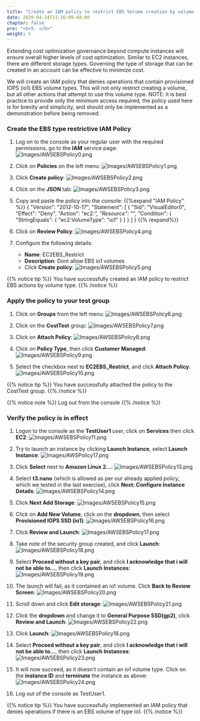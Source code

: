 ```yaml
---
title: "Create an IAM policy to restrict EBS Volume creation by volume type"
date: 2020-04-24T11:16:09-04:00
chapter: false
pre: "<b>5. </b>"
weight: 5
---
```


Extending cost optimization governance beyond compute instances will ensure overall higher levels of cost optimization. Similar to EC2 instances, there are different storage types. Governing the type of storage that can be created in an account can be effective to minimize cost.

We will create an IAM policy that denies operations that contain provisioned IOPS (io1) EBS volume types. This will not only restrict creating a volume, but all other actions that attempt to use this volume type. NOTE: it is best practice to provide only the minimum access required, the policy used here is for brevity and simplicity, and should only be implemented as a demonstration before being removed.

### Create the EBS type restrictive IAM Policy

1. Log on to the console as your regular user with the required permissions, go to the **IAM** service page:
![Images/AWSEBSPolicy0.png](/Cost/200_2_Cost_and_Usage_Governance/Images/AWSEBSPolicy0.png)

2. Click on **Policies** on the left menu:
![Images/AWSEBSPolicy1.png](/Cost/200_2_Cost_and_Usage_Governance/Images/AWSEBSPolicy1.png)

3. Click **Create policy**:
![Images/AWSEBSPolicy2.png](/Cost/200_2_Cost_and_Usage_Governance/Images/AWSEBSPolicy2.png)

4. Click on the **JSON** tab:
![Images/AWSEBSPolicy3.png](/Cost/200_2_Cost_and_Usage_Governance/Images/AWSEBSPolicy3.png)

5. Copy and paste the policy into the console:
{{%expand "IAM Policy" %}}
    {
        "Version": "2012-10-17",
        "Statement": [
            {
                "Sid": "VisualEditor0",
                "Effect": "Deny",
                "Action": "ec2:*",
                "Resource": "*",
                "Condition": {
                    "StringEquals": {
                        "ec2:VolumeType": "io1"
                    }
                }
            }
        ]
    }
{{% /expand%}}

6. Click on **Review Policy**:
![Images/AWSEBSPolicy4.png](/Cost/200_2_Cost_and_Usage_Governance/Images/AWSEBSPolicy4.png)

7. Configure the following details:
    - **Name**: EC2EBS_Restrict
    - **Description**: Dont allow EBS io1 volumes
    - Click **Create policy**:
![Images/AWSEBSPolicy5.png](/Cost/200_2_Cost_and_Usage_Governance/Images/AWSEBSPolicy5.png)

{{% notice tip %}}
You have successfully created an IAM policy to restrict EBS actions by volume type.
{{% /notice %}}

### Apply the policy to your test group

1. Click on **Groups** from the left menu:
![Images/AWSEBSPolicy6.png](/Cost/200_2_Cost_and_Usage_Governance/Images/AWSEBSPolicy6.png)

2. Click on the **CostTest** group:
![Images/AWSEBSPolicy7.png](/Cost/200_2_Cost_and_Usage_Governance/Images/AWSEBSPolicy7.png)

3. Click on **Attach Policy**:
![Images/AWSEBSPolicy8.png](/Cost/200_2_Cost_and_Usage_Governance/Images/AWSEBSPolicy8.png)

4. Click on **Policy Type**, then click **Customer Managed**:
![Images/AWSEBSPolicy9.png](/Cost/200_2_Cost_and_Usage_Governance/Images/AWSEBSPolicy9.png)

5. Select the checkbox next to **EC2EBS_Restrict**, and click **Attach Policy**:
![Images/AWSEBSPolicy10.png](/Cost/200_2_Cost_and_Usage_Governance/Images/AWSEBSPolicy10.png)

{{% notice tip %}}
You have successfully attached the policy to the CostTest group.
{{% /notice %}}

{{% notice note %}}
Log out from the console
{{% /notice %}}

### Verify the policy is in effect

1. Logon to the console as the **TestUser1** user, click on **Services** then click **EC2**:
![Images/AWSEBSPolicy11.png](/Cost/200_2_Cost_and_Usage_Governance/Images/AWSEBSPolicy11.png)

2. Try to launch an instance by clicking **Launch Instance**, select **Launch Instance**:
![Images/AWSPolicy17.png](/Cost/200_2_Cost_and_Usage_Governance/Images/AWSPolicy17.png)

3. Click **Select** next to **Amazon Linux 2...**:
![Images/AWSEBSPolicy13.png](/Cost/200_2_Cost_and_Usage_Governance/Images/AWSEBSPolicy13.png)

4. Select **t3.nano** (which is allowed as per our already applied policy, which we tested in the last exercise), click **Next: Configure Instance Details**:
![Images/AWSEBSPolicy14.png](/Cost/200_2_Cost_and_Usage_Governance/Images/AWSEBSPolicy14.png)

5. Click **Next Add Storage**:
![Images/AWSEBSPolicy15.png](/Cost/200_2_Cost_and_Usage_Governance/Images/AWSEBSPolicy15.png)

6. Click on **Add New Volume**, click on the **dropdown**, then select **Provisioned IOPS SSD (io1)**:
![Images/AWSEBSPolicy16.png](/Cost/200_2_Cost_and_Usage_Governance/Images/AWSEBSPolicy16.png)

7. Click **Review and Launch**:
![Images/AWSEBSPolicy17.png](/Cost/200_2_Cost_and_Usage_Governance/Images/AWSEBSPolicy17.png)

8. Take note of the security group created, and click **Launch**:
![Images/AWSEBSPolicy18.png](/Cost/200_2_Cost_and_Usage_Governance/Images/AWSEBSPolicy18.png)

9. Select **Proceed without a key pair**, and click **I acknowledge that i will not be able to...**, then click **Launch Instances**:
![Images/AWSEBSPolicy19.png](/Cost/200_2_Cost_and_Usage_Governance/Images/AWSEBSPolicy19.png)

10. The launch will fail, as it contained an io1 volume.  Click **Back to Review Screen**:
![Images/AWSEBSPolicy20.png](/Cost/200_2_Cost_and_Usage_Governance/Images/AWSEBSPolicy20.png)

11. Scroll down and click **Edit storage**:
![Images/AWSEBSPolicy21.png](/Cost/200_2_Cost_and_Usage_Governance/Images/AWSEBSPolicy21.png)

12. Click the **dropdown** and change it to **General Purpose SSD(gp2)**, click **Review and Launch**:
![Images/AWSEBSPolicy22.png](/Cost/200_2_Cost_and_Usage_Governance/Images/AWSEBSPolicy22.png)

13. Click **Launch**:
![Images/AWSEBSPolicy18.png](/Cost/200_2_Cost_and_Usage_Governance/Images/AWSEBSPolicy18.png)

14. Select **Proceed without a key pair**, and click **I acknowledge that i will not be able to...**, then click **Launch Instances**:
![Images/AWSEBSPolicy23.png](/Cost/200_2_Cost_and_Usage_Governance/Images/AWSEBSPolicy23.png)

15. It will now succeed, as it doesn't contain an io1 volume type.  Click on the **instance ID** and **terminate** the instance as above:
![Images/AWSEBSPolicy24.png](/Cost/200_2_Cost_and_Usage_Governance/Images/AWSEBSPolicy24.png)

16. Log out of the console as TestUser1.

{{% notice tip %}}
You have successfully implemented an IAM policy that denies operations if there is an EBS volume of type io1.
{{% /notice %}}

